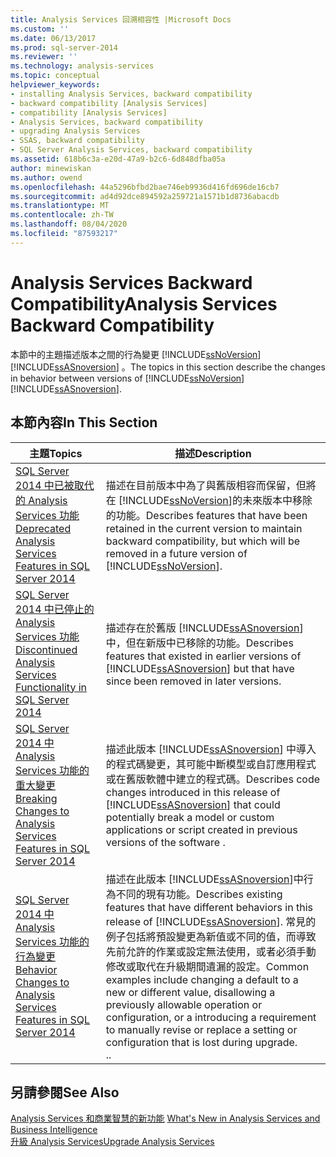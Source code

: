 ```yaml
---
title: Analysis Services 回溯相容性 |Microsoft Docs
ms.custom: ''
ms.date: 06/13/2017
ms.prod: sql-server-2014
ms.reviewer: ''
ms.technology: analysis-services
ms.topic: conceptual
helpviewer_keywords:
- installing Analysis Services, backward compatibility
- backward compatibility [Analysis Services]
- compatibility [Analysis Services]
- Analysis Services, backward compatibility
- upgrading Analysis Services
- SSAS, backward compatibility
- SQL Server Analysis Services, backward compatibility
ms.assetid: 618b6c3a-e20d-47a9-b2c6-6d848dfba05a
author: minewiskan
ms.author: owend
ms.openlocfilehash: 44a5296bfbd2bae746eb9936d416fd696de16cb7
ms.sourcegitcommit: ad4d92dce894592a259721a1571b1d8736abacdb
ms.translationtype: MT
ms.contentlocale: zh-TW
ms.lasthandoff: 08/04/2020
ms.locfileid: "87593217"
---
```

# <a name="analysis-services-backward-compatibility"></a><span data-ttu-id="15a4b-102">Analysis Services Backward Compatibility</span><span class="sxs-lookup"><span data-stu-id="15a4b-102">Analysis Services Backward Compatibility</span></span>
  <span data-ttu-id="15a4b-103">本節中的主題描述版本之間的行為變更 [!INCLUDE[ssNoVersion](../includes/ssnoversion-md.md)] [!INCLUDE[ssASnoversion](../includes/ssasnoversion-md.md)] 。</span><span class="sxs-lookup"><span data-stu-id="15a4b-103">The topics in this section describe the changes in behavior between versions of  [!INCLUDE[ssNoVersion](../includes/ssnoversion-md.md)] [!INCLUDE[ssASnoversion](../includes/ssasnoversion-md.md)].</span></span>  
  
## <a name="in-this-section"></a><span data-ttu-id="15a4b-104">本節內容</span><span class="sxs-lookup"><span data-stu-id="15a4b-104">In This Section</span></span>  
  
|<span data-ttu-id="15a4b-105">主題</span><span class="sxs-lookup"><span data-stu-id="15a4b-105">Topics</span></span>|<span data-ttu-id="15a4b-106">描述</span><span class="sxs-lookup"><span data-stu-id="15a4b-106">Description</span></span>|  
|------------|-----------------|  
|[<span data-ttu-id="15a4b-107">SQL Server 2014 中已被取代的 Analysis Services 功能</span><span class="sxs-lookup"><span data-stu-id="15a4b-107">Deprecated Analysis Services Features in SQL Server 2014</span></span>](deprecated-analysis-services-features-in-sql-server-2014.md)|<span data-ttu-id="15a4b-108">描述在目前版本中為了與舊版相容而保留，但將在 [!INCLUDE[ssNoVersion](../includes/ssnoversion-md.md)]的未來版本中移除的功能。</span><span class="sxs-lookup"><span data-stu-id="15a4b-108">Describes features that have been retained in the current version to maintain backward compatibility,  but which will be removed in a future version of [!INCLUDE[ssNoVersion](../includes/ssnoversion-md.md)].</span></span>|  
|[<span data-ttu-id="15a4b-109">SQL Server 2014 中已停止的 Analysis Services 功能</span><span class="sxs-lookup"><span data-stu-id="15a4b-109">Discontinued Analysis Services Functionality in SQL Server 2014</span></span>](discontinued-analysis-services-functionality-in-sql-server-2014.md)|<span data-ttu-id="15a4b-110">描述存在於舊版  [!INCLUDE[ssASnoversion](../includes/ssasnoversion-md.md)] 中，但在新版中已移除的功能。</span><span class="sxs-lookup"><span data-stu-id="15a4b-110">Describes features that existed in earlier versions of  [!INCLUDE[ssASnoversion](../includes/ssasnoversion-md.md)] but that have since been removed in later versions.</span></span>|  
|[<span data-ttu-id="15a4b-111">SQL Server 2014 中 Analysis Services 功能的重大變更</span><span class="sxs-lookup"><span data-stu-id="15a4b-111">Breaking Changes to Analysis Services Features in SQL Server 2014</span></span>](breaking-changes-to-analysis-services-features-in-sql-server-2014.md)|<span data-ttu-id="15a4b-112">描述此版本 [!INCLUDE[ssASnoversion](../includes/ssasnoversion-md.md)] 中導入的程式碼變更，其可能中斷模型或自訂應用程式或在舊版軟體中建立的程式碼。</span><span class="sxs-lookup"><span data-stu-id="15a4b-112">Describes code changes introduced in this release of [!INCLUDE[ssASnoversion](../includes/ssasnoversion-md.md)] that could potentially break a model or custom applications or script created in previous versions of the software .</span></span>|  
|[<span data-ttu-id="15a4b-113">SQL Server 2014 中 Analysis Services 功能的行為變更</span><span class="sxs-lookup"><span data-stu-id="15a4b-113">Behavior Changes to Analysis Services Features in SQL Server 2014</span></span>](behavior-changes-to-analysis-services-features-in-sql-server-2014.md)|<span data-ttu-id="15a4b-114">描述在此版本 [!INCLUDE[ssASnoversion](../includes/ssasnoversion-md.md)]中行為不同的現有功能。</span><span class="sxs-lookup"><span data-stu-id="15a4b-114">Describes existing features that have different behaviors in this release of [!INCLUDE[ssASnoversion](../includes/ssasnoversion-md.md)].</span></span> <span data-ttu-id="15a4b-115">常見的例子包括將預設變更為新值或不同的值，而導致先前允許的作業或設定無法使用，或者必須手動修改或取代在升級期間遺漏的設定。</span><span class="sxs-lookup"><span data-stu-id="15a4b-115">Common examples include changing a default to a new or different value, disallowing a previously allowable operation or configuration, or a introducing a requirement to manually revise or replace a setting or configuration that is lost during upgrade.</span></span><br /> <span data-ttu-id="15a4b-116">.</span><span class="sxs-lookup"><span data-stu-id="15a4b-116">.</span></span>|  
  
## <a name="see-also"></a><span data-ttu-id="15a4b-117">另請參閱</span><span class="sxs-lookup"><span data-stu-id="15a4b-117">See Also</span></span>  
 <span data-ttu-id="15a4b-118">[Analysis Services 和商業智慧的新功能](what-s-new-in-analysis-services.md) </span><span class="sxs-lookup"><span data-stu-id="15a4b-118">[What's New in Analysis Services and Business Intelligence](what-s-new-in-analysis-services.md) </span></span>  
 [<span data-ttu-id="15a4b-119">升級 Analysis Services</span><span class="sxs-lookup"><span data-stu-id="15a4b-119">Upgrade Analysis Services</span></span>](../database-engine/install-windows/upgrade-analysis-services.md)  
  
  
